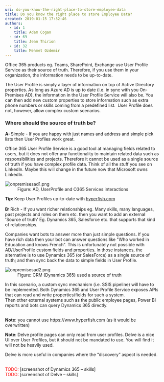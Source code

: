 ```yaml
---
uri: do-you-know-the-right-place-to-store-employee-data
title: Do you know the right place to store Employee Data?
created: 2019-01-15 17:52:46
authors:
  - id: 1
    title: Adam Cogan
  - id: 69
    title: Jean Thirion
  - id: 32
    title: Mehmet Ozdemir
---
```





<span class='intro'> <p class="ssw15-rteElement-P">Office 365 products eg. Teams, SharePoint, Exchange use User Profile Service as their source of truth. Therefore, if you use them in your organization, the information needs to be up-to-date.</p><p class="ssw15-rteElement-P">The User Profile is simply a layer of information on top of Active Directory properties. As long as Azure AD is up to date (i.e. in sync with you On-Premises AD), the information in the User Profile Service will also be. You can then add new custom properties to store information such as extra phone numbers or skills coming from a predefined list. &#160;User Profile does not, however, allow complex custom scenarios.<br></p> </span>

<h3 class="ssw15-rteElement-H3">Where should the source of truth be?</h3><p class="ssw15-rteElement-P">
   <b>A&#58; </b>Simple - If you are happy with just names and address and simple pick lists then User Profiles work great.</p><p>Office 365 User Profile Service is a good tool at managing fields related to users, but it does not offer any functionality to maintain related data such as responsibilities and projects. Therefore it cannot be used as a single source of truth if you have complex profile data. Think of all the stuff you see on LinkedIn. Maybe this will change in the future now that Microsoft owns LinkedIn.<br></p><dl class="image"><dt> 
      <img src="/PublishingImages/onpremisesad1.png" alt="onpremisesad1.png" /> 
   </dt><dd>Figure&#58; AD, UserProfile and O365 Services interactions </dd></dl><p>
   <b>Tip&#58; </b>Keep User Profiles up-to-date with 
   <a href="https&#58;//www.hyperfish.com/">hyperfish.com </a>
   <br>
   <br>
   <b>B&#58; </b>Rich - If you want richer relationships eg. Many skills, many languages, past projects and roles on them etc. then&#160;you want to add an external 'Source of truth' Eg. Dynamics 365, Salesforce etc. that supports that kind of relationships.<br></p><p class="ssw15-rteElement-P">Companies want bots to answer more than just simple questions. If you have rich data then your bot can answer questions like &quot;Who worked in Education and knows French&quot;.&#160;This is unfortunately not possible with AD/UserProfile custom fields and properties. In those instances, the alternative is to use Dynamics 365&#160;(or SalesForce) as a single source of truth; and then sync back the data to simple fields in User Profile.​​<br></p><dl class="image"><dt><img src="/PublishingImages/onpremisesad2.png" alt="onpremisesad2.png" /></dt><dd>Figure&#58; CRM (Dynamics 365) used a source of truth</dd></dl>
​In this scenario, a custom sync mechanism (i.e. SSIS pipeline) will have to be implemented. Both Dynamics 365 and User Profile Service exposes APIs that can read and write properties/fields for such a system.<div>Then other external systems such as the public employee pages, Power BI reports and bots can query Dynamics 365&#160;directly.<br><br><p class="ssw15-rteElement-P">
   <b>Note&#58;</b> you cannot use https&#58;//www.hyperfish.com (as it would be overwritten) 
   <br></p><p>
   <b>Note&#58; </b>Delve profile pages can only read from user profiles. Delve is a nice UI over User Profiles, but it should not be mandated to use. You will find it will not be heavily used.</p><p class="ssw15-rteElement-P">Delve is more useful in companies where the “discovery” aspect is needed.</p><p>
   <br>
   <span style="color&#58;#ff0000;">TODO&#58;&#160;</span>[screenshot of Dynamics 365&#160;– skills]<br><span style="color&#58;#ff0000;">TODO&#58;</span>&#160;[screenshot of Delve – skills]​<br></p></div>


